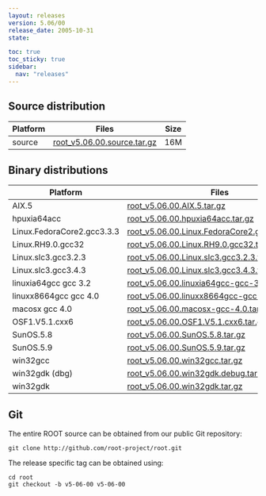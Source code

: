 ```yaml
---
layout: releases
version: 5.06/00
release_date: 2005-10-31
state:

toc: true
toc_sticky: true
sidebar:
  nav: "releases"
---
```



## Source distribution

| Platform       | Files | Size |
|-----------|-------|-----|
| source | [root_v5.06.00.source.tar.gz](https://root.cern/download/root_v5.06.00.source.tar.gz) |  16M |


## Binary distributions

| Platform       | Files | Size |
|-----------|-------|-----|
| AIX.5 | [root_v5.06.00.AIX.5.tar.gz](https://root.cern/download/root_v5.06.00.AIX.5.tar.gz) |  38M |
| hpuxia64acc | [root_v5.06.00.hpuxia64acc.tar.gz](https://root.cern/download/root_v5.06.00.hpuxia64acc.tar.gz) |  56M |
| Linux.FedoraCore2.gcc3.3.3 | [root_v5.06.00.Linux.FedoraCore2.gcc3.3.3.tar.gz](https://root.cern/download/root_v5.06.00.Linux.FedoraCore2.gcc3.3.3.tar.gz) |  38M |
| Linux.RH9.0.gcc32 | [root_v5.06.00.Linux.RH9.0.gcc32.tar.gz](https://root.cern/download/root_v5.06.00.Linux.RH9.0.gcc32.tar.gz) |  30M |
| Linux.slc3.gcc3.2.3 | [root_v5.06.00.Linux.slc3.gcc3.2.3.tar.gz](https://root.cern/download/root_v5.06.00.Linux.slc3.gcc3.2.3.tar.gz) |  28M |
| Linux.slc3.gcc3.4.3 | [root_v5.06.00.Linux.slc3.gcc3.4.3.tar.gz](https://root.cern/download/root_v5.06.00.Linux.slc3.gcc3.4.3.tar.gz) |  30M |
| linuxia64gcc gcc 3.2 | [root_v5.06.00.linuxia64gcc-gcc-3.2.tar.gz](https://root.cern/download/root_v5.06.00.linuxia64gcc-gcc-3.2.tar.gz) |  28M |
| linuxx8664gcc gcc 4.0 | [root_v5.06.00.linuxx8664gcc-gcc-4.0.tar.gz](https://root.cern/download/root_v5.06.00.linuxx8664gcc-gcc-4.0.tar.gz) |  27M |
| macosx gcc 4.0 | [root_v5.06.00.macosx-gcc-4.0.tar.gz](https://root.cern/download/root_v5.06.00.macosx-gcc-4.0.tar.gz) |  22M |
| OSF1.V5.1.cxx6 | [root_v5.06.00.OSF1.V5.1.cxx6.tar.gz](https://root.cern/download/root_v5.06.00.OSF1.V5.1.cxx6.tar.gz) |  34M |
| SunOS.5.8 | [root_v5.06.00.SunOS.5.8.tar.gz](https://root.cern/download/root_v5.06.00.SunOS.5.8.tar.gz) |  33M |
| SunOS.5.9 | [root_v5.06.00.SunOS.5.9.tar.gz](https://root.cern/download/root_v5.06.00.SunOS.5.9.tar.gz) |  30M |
| win32gcc | [root_v5.06.00.win32gcc.tar.gz](https://root.cern/download/root_v5.06.00.win32gcc.tar.gz) |  33M |
| win32gdk (dbg) | [root_v5.06.00.win32gdk.debug.tar.gz](https://root.cern/download/root_v5.06.00.win32gdk.debug.tar.gz) |  61M |
| win32gdk | [root_v5.06.00.win32gdk.tar.gz](https://root.cern/download/root_v5.06.00.win32gdk.tar.gz) |  33M |


## Git
The entire ROOT source can be obtained from our public Git repository:

~~~
git clone http://github.com/root-project/root.git
~~~
The release specific tag can be obtained using:
~~~
cd root
git checkout -b v5-06-00 v5-06-00
~~~

